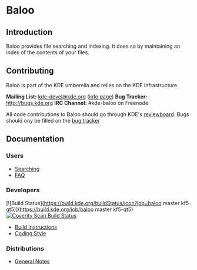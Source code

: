 # Baloo

## Introduction

Baloo provides file searching and indexing. It does so by maintaining an index of the contents
of your files.

## Contributing

Baloo is part of the KDE umberella and relies on the KDE infrastructure.

**Mailing List:** kde-devel@kde.org ([info page](https://mail.kde.org/mailman/listinfo/kde-devel))
**Bug Tracker:** http://bugs.kde.org
**IRC Channel:** #kde-baloo on Freenode

All code contributions to Baloo should go through KDE's [reviewboard](http://reviewboard.kde.org).
Bugs should ony be filled on the [bug tracker](https://bugs.kde.org/enter_bug.cgi?product=Baloo&format=guided)

## Documentation

### Users
* [Searching](docs/user/searching.md)
* [FAQ](docs/faq.md)

### Developers
[![Build Status](https://build.kde.org/buildStatus/icon?job=baloo master kf5-qt5)](https://build.kde.org/job/baloo master kf5-qt5)
[![Coverity Scan Build Status](https://scan.coverity.com/projects/3259/badge.svg)](https://scan.coverity.com/projects/3259)

* [Build Instructions](docs/development/build-instructions.md)
* [Coding Style](docs/development/coding-style.md)

### Distributions
* [General Notes](docs/distributing.md)
